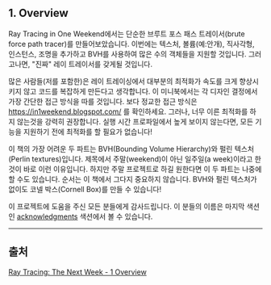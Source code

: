 ## 1. Overview

Ray Tracing in One Weekend에서는 단순한 브루트 포스 패스 트레이서(brute force path tracer)를 만들어보았습니다. 이번에는 텍스처, 볼륨(예:안개), 직사각형, 인스턴스, 조명을 추가하고 BVH를 사용하여 많은 수의 객체들을 지원할 것입니다. 그러고나면, "진짜" 레이 트레이서를 갖게될 것입니다.

많은 사람들(저를 포함한)은 레이 트레이싱에서 대부분의 최적화가 속도를 크게 향상시키지 않고 코드를 복잡하게 만든다고 생각합니다. 이 미니북에서는 각 디자인 결정에서 가장 간단한 접근 방식을 따를 것입니다. 보다 정교한 접근 방식은 https://in1weekend.blogspot.com/ 를 확인하세요. 그러나, 너무 이른 최적화를 하지 않는것을 강력히 권장합니다. 실행 시간 프로파일에서 높게 보이지 않는다면, 모든 기능을 지원하기 전에 최적화를 할 필요가 없습니다!

이 책의 가장 어려운 두 파트는 BVH(Bounding Volume Hierarchy)와 펄린 텍스처(Perlin textures)입니다. 제목에서 주말(weekend)이 아닌 일주일(a week)이라고 한것이 바로 이런 이유입니다. 하지만 주말 프로젝트로 하길 원한다면 이 두 파트는 나중에 할 수도 있습니다. 순서는 이 책에서 그다지 중요하지 않습니다. BVH와 펄린 텍스처가 없이도 코넬 박스(Cornell Box)를 만들 수 있습니다!

이 프로젝트에 도움을 주신 모든 분들에게 감사드립니다. 이 분들의 이름은 마지막 색션인 [acknowledgments]() 색션에서 볼 수 있습니다.

---

## 출처
[Ray Tracing: The Next Week - 1 Overview](https://raytracing.github.io/books/RayTracingTheNextWeek.html#overview)